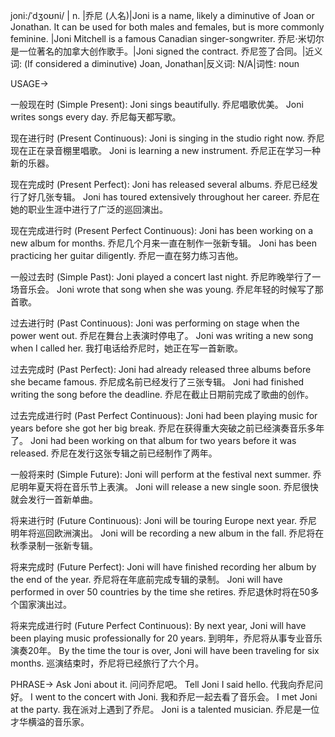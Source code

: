 joni:/ˈdʒoʊni/ | n. |乔尼 (人名)|Joni is a name, likely a diminutive of Joan or Jonathan. It can be used for both males and females, but is more commonly feminine. |Joni Mitchell is a famous Canadian singer-songwriter. 乔尼·米切尔是一位著名的加拿大创作歌手。|Joni signed the contract. 乔尼签了合同。|近义词: (If considered a diminutive) Joan, Jonathan|反义词: N/A|词性: noun


USAGE->

一般现在时 (Simple Present):
Joni sings beautifully. 乔尼唱歌优美。
Joni writes songs every day. 乔尼每天都写歌。

现在进行时 (Present Continuous):
Joni is singing in the studio right now. 乔尼现在正在录音棚里唱歌。
Joni is learning a new instrument. 乔尼正在学习一种新的乐器。

现在完成时 (Present Perfect):
Joni has released several albums. 乔尼已经发行了好几张专辑。
Joni has toured extensively throughout her career. 乔尼在她的职业生涯中进行了广泛的巡回演出。

现在完成进行时 (Present Perfect Continuous):
Joni has been working on a new album for months. 乔尼几个月来一直在制作一张新专辑。
Joni has been practicing her guitar diligently. 乔尼一直在努力练习吉他。

一般过去时 (Simple Past):
Joni played a concert last night. 乔尼昨晚举行了一场音乐会。
Joni wrote that song when she was young. 乔尼年轻的时候写了那首歌。

过去进行时 (Past Continuous):
Joni was performing on stage when the power went out. 乔尼在舞台上表演时停电了。
Joni was writing a new song when I called her. 我打电话给乔尼时，她正在写一首新歌。

过去完成时 (Past Perfect):
Joni had already released three albums before she became famous. 乔尼成名前已经发行了三张专辑。
Joni had finished writing the song before the deadline. 乔尼在截止日期前完成了歌曲的创作。


过去完成进行时 (Past Perfect Continuous):
Joni had been playing music for years before she got her big break. 乔尼在获得重大突破之前已经演奏音乐多年了。
Joni had been working on that album for two years before it was released. 乔尼在发行这张专辑之前已经制作了两年。

一般将来时 (Simple Future):
Joni will perform at the festival next summer. 乔尼明年夏天将在音乐节上表演。
Joni will release a new single soon. 乔尼很快就会发行一首新单曲。

将来进行时 (Future Continuous):
Joni will be touring Europe next year. 乔尼明年将巡回欧洲演出。
Joni will be recording a new album in the fall. 乔尼将在秋季录制一张新专辑。

将来完成时 (Future Perfect):
Joni will have finished recording her album by the end of the year. 乔尼将在年底前完成专辑的录制。
Joni will have performed in over 50 countries by the time she retires. 乔尼退休时将在50多个国家演出过。

将来完成进行时 (Future Perfect Continuous):
By next year, Joni will have been playing music professionally for 20 years. 到明年，乔尼将从事专业音乐演奏20年。
By the time the tour is over, Joni will have been traveling for six months. 巡演结束时，乔尼将已经旅行了六个月。



PHRASE->
Ask Joni about it.  问问乔尼吧。
Tell Joni I said hello.  代我向乔尼问好。
I went to the concert with Joni. 我和乔尼一起去看了音乐会。
I met Joni at the party. 我在派对上遇到了乔尼。
Joni is a talented musician. 乔尼是一位才华横溢的音乐家。
